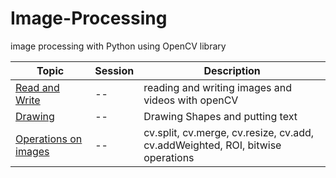 # Image-Processing
image processing with Python using OpenCV library 

| Topic | Session | Description |
| ----- | ------- | ----------- |
| [Read and Write](/Read-and-Write)| -- | reading and writing images and videos with openCV|
| [Drawing](/Text-and-Drawing)| -- | Drawing Shapes and putting text |
| [Operations on images](/Arithmetic-Operations)| -- |cv.split, cv.merge, cv.resize, cv.add, cv.addWeighted, ROI, bitwise operations |

